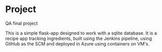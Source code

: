 # Project
QA final project

This is a simple flask-app designed to work with a sqlite database.  It is a recipe app tracking ingredients, built using the Jenkins pipeline, using GitHub as the SCM and deployed in Azure using containers on VM's.
